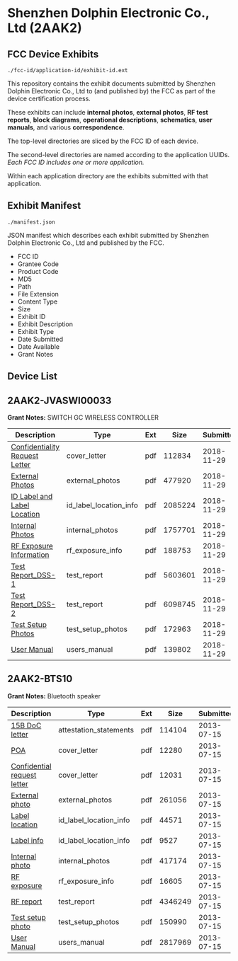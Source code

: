 # Shenzhen Dolphin Electronic Co., Ltd (2AAK2)
## FCC Device Exhibits

```
./fcc-id/application-id/exhibit-id.ext
```

This repository contains the exhibit documents submitted by Shenzhen Dolphin Electronic Co., Ltd to (and published by) the FCC as part of the device certification process.

These exhibits can include **internal photos**, **external photos**, **RF test reports**, **block diagrams**, **operational descriptions**, **schematics**, **user manuals**, and various **correspondence**.

The top-level directories are sliced by the FCC ID of each device.

The second-level directories are named according to the application UUIDs. *Each FCC ID includes one or more application.*

Within each application directory are the exhibits submitted with that application. 

## Exhibit Manifest

```
./manifest.json
```

JSON manifest which describes each exhibit submitted by Shenzhen Dolphin Electronic Co., Ltd and published by the FCC.

- FCC ID
- Grantee Code
- Product Code
- MD5
- Path
- File Extension
- Content Type
- Size
- Exhibit ID
- Exhibit Description
- Exhibit Type
- Date Submitted
- Date Available
- Grant Notes

## Device List
## 2AAK2-JVASWI00033
**Grant Notes:** SWITCH GC WIRELESS CONTROLLER

| Description | Type | Ext | Size | Submitted | Available |
| ----------- | ---- | --- | ---- | --------- | --------- |
| [Confidentiality Request Letter](2AAK2-JVASWI00033/257aac309d51d2f617ddd94c4d43c8fc/4090023.pdf) | cover_letter | pdf | 112834 | 2018-11-29 | 2018-11-29 |
| [External Photos](2AAK2-JVASWI00033/257aac309d51d2f617ddd94c4d43c8fc/4090024.pdf) | external_photos | pdf | 477920 | 2018-11-29 | 2018-11-29 |
| [ID Label and Label Location](2AAK2-JVASWI00033/257aac309d51d2f617ddd94c4d43c8fc/4090026.pdf) | id_label_location_info | pdf | 2085224 | 2018-11-29 | 2018-11-29 |
| [Internal Photos](2AAK2-JVASWI00033/257aac309d51d2f617ddd94c4d43c8fc/4090025.pdf) | internal_photos | pdf | 1757701 | 2018-11-29 | 2018-11-29 |
| [RF Exposure Information](2AAK2-JVASWI00033/257aac309d51d2f617ddd94c4d43c8fc/4090028.pdf) | rf_exposure_info | pdf | 188753 | 2018-11-29 | 2018-11-29 |
| [Test Report_DSS-1](2AAK2-JVASWI00033/257aac309d51d2f617ddd94c4d43c8fc/4090031.pdf) | test_report | pdf | 5603601 | 2018-11-29 | 2018-11-29 |
| [Test Report_DSS-2](2AAK2-JVASWI00033/257aac309d51d2f617ddd94c4d43c8fc/4090032.pdf) | test_report | pdf | 6098745 | 2018-11-29 | 2018-11-29 |
| [Test Setup Photos](2AAK2-JVASWI00033/257aac309d51d2f617ddd94c4d43c8fc/4090030.pdf) | test_setup_photos | pdf | 172963 | 2018-11-29 | 2018-11-29 |
| [User Manual](2AAK2-JVASWI00033/257aac309d51d2f617ddd94c4d43c8fc/4090033.pdf) | users_manual | pdf | 139802 | 2018-11-29 | 2018-11-29 |
## 2AAK2-BTS10
**Grant Notes:** Bluetooth  speaker

| Description | Type | Ext | Size | Submitted | Available |
| ----------- | ---- | --- | ---- | --------- | --------- |
| [15B DoC letter](2AAK2-BTS10/40966cf8429a6479399996cbda761a77/2016786.pdf) | attestation_statements | pdf | 114104 | 2013-07-15 | 2013-07-15 |
| [POA](2AAK2-BTS10/40966cf8429a6479399996cbda761a77/2016784.pdf) | cover_letter | pdf | 12280 | 2013-07-15 | 2013-07-15 |
| [Confidential request letter](2AAK2-BTS10/40966cf8429a6479399996cbda761a77/2016785.pdf) | cover_letter | pdf | 12031 | 2013-07-15 | 2013-07-15 |
| [External photo](2AAK2-BTS10/40966cf8429a6479399996cbda761a77/2016793.pdf) | external_photos | pdf | 261056 | 2013-07-15 | 2013-07-15 |
| [Label location](2AAK2-BTS10/40966cf8429a6479399996cbda761a77/2016795.pdf) | id_label_location_info | pdf | 44571 | 2013-07-15 | 2013-07-15 |
| [Label info](2AAK2-BTS10/40966cf8429a6479399996cbda761a77/2016796.pdf) | id_label_location_info | pdf | 9527 | 2013-07-15 | 2013-07-15 |
| [Internal photo](2AAK2-BTS10/40966cf8429a6479399996cbda761a77/2016794.pdf) | internal_photos | pdf | 417174 | 2013-07-15 | 2013-07-15 |
| [RF exposure](2AAK2-BTS10/40966cf8429a6479399996cbda761a77/2016790.pdf) | rf_exposure_info | pdf | 16605 | 2013-07-15 | 2013-07-15 |
| [RF report](2AAK2-BTS10/40966cf8429a6479399996cbda761a77/2016791.pdf) | test_report | pdf | 4346249 | 2013-07-15 | 2013-07-15 |
| [Test setup photo](2AAK2-BTS10/40966cf8429a6479399996cbda761a77/2016792.pdf) | test_setup_photos | pdf | 150990 | 2013-07-15 | 2013-07-15 |
| [User Manual](2AAK2-BTS10/40966cf8429a6479399996cbda761a77/2016797.pdf) | users_manual | pdf | 2817969 | 2013-07-15 | 2013-07-15 |
